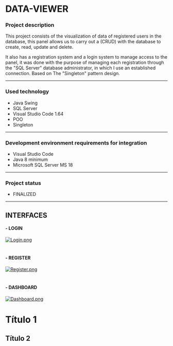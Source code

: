 # **DATA-VIEWER**

### **Project description**

This project consists of the visualization of data of registered users in the database, this panel allows us to carry out a (CRUD) with the database to create, read, update and delete.

It also has a registration system and a login system to manage access to the panel, it was done with the purpose of managing each registration through the "SQL Server" database administrator, in which I use an established connection. Based on The "Singleton" pattern design.

-----------------------------------------

### **Used technology**

- Java Swing
- SQL Server
- Visual Studio Code 1.64
- POO
- Singleton

-----------------------------------------

### **Development environment requirements for integration**

- Visual Studio Code
- Java 8 minimum
- Microsoft SQL Server MS 18

-----------------------------------------

### **Project status**

- FINALIZED

-----------------------------------------
 ## INTERFACES
 


#### **- LOGIN**

[![Login.png](https://i.postimg.cc/PxGRkWkY/Login.png)](https://postimg.cc/McDD7jHp)

#

#### **- REGISTER**

[![Register.png](https://i.postimg.cc/1tpYR89T/Register.png)](https://postimg.cc/N9jxpf27)

#

#### **- DASHBOARD**

[![Dashboard.png](https://i.postimg.cc/g0LT5M1G/Dashboard.png)](https://postimg.cc/rdcjR98H)

Título 1
=
Título 2
-
